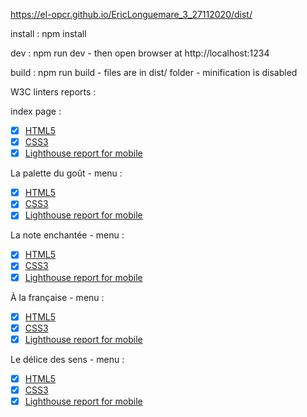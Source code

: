 https://el-opcr.github.io/EricLonguemare_3_27112020/dist/

install : npm install

dev : npm run dev - then open browser at http://localhost:1234

build : npm run build - files are in dist/ folder - minification is disabled

W3C linters reports :

index page :

- [x] [HTML5](https://validator.w3.org/nu/?showsource=yes&showoutline=yes&showimagereport=yes&doc=https%3A%2F%2Fel-opcr.github.io%2FEricLonguemare_3_27112020%2Fdist%2F)
- [x] [CSS3](https://jigsaw.w3.org/css-validator/validator?uri=https://el-opcr.github.io/EricLonguemare_3_27112020/dist/&profile=css3svg&usermedium=all&warning=1&vextwarning=&lang=fr)
- [x] [Lighthouse report for mobile](https://lighthouse-dot-webdotdevsite.appspot.com//lh/html?url=https%3A%2F%2Fel-opcr.github.io%2FEricLonguemare_3_27112020%2Fdist%2Findex.html)

La palette du goût - menu :

- [x] [HTML5](https://validator.w3.org/nu/?showsource=yes&showoutline=yes&showimagereport=yes&doc=https%3A%2F%2Fel-opcr.github.io%2FEricLonguemare_3_27112020%2Fdist%2Fla-palette-du-gout.html)
- [x] [CSS3](https://jigsaw.w3.org/css-validator/validator?uri=https://el-opcr.github.io/EricLonguemare_3_27112020/dist/la-palette-du-gout.html&profile=css3svg&usermedium=all&warning=1&vextwarning=&lang=fr)
- [x] [Lighthouse report for mobile](https://lighthouse-dot-webdotdevsite.appspot.com//lh/html?url=https%3A%2F%2Fel-opcr.github.io%2FEricLonguemare_3_27112020%2Fdist%2Fla-palette-du-gout.html)

La note enchantée - menu :

- [x] [HTML5](https://validator.w3.org/nu/?showsource=yes&showoutline=yes&showimagereport=yes&doc=https%3A%2F%2Fel-opcr.github.io%2FEricLonguemare_3_27112020%2Fdist%2Fla-note-enchantee.html)
- [x] [CSS3](https://jigsaw.w3.org/css-validator/validator?uri=https://el-opcr.github.io/EricLonguemare_3_27112020/dist/la-note-enchantee.html&profile=css3svg&usermedium=all&warning=1&vextwarning=&lang=fr)
- [x] [Lighthouse report for mobile](https://lighthouse-dot-webdotdevsite.appspot.com//lh/html?url=https%3A%2F%2Fel-opcr.github.io%2FEricLonguemare_3_27112020%2Fdist%2Fla-note-enchantee.html)

À la française - menu :

- [x] [HTML5](https://validator.w3.org/nu/?showsource=yes&showoutline=yes&showimagereport=yes&doc=https%3A%2F%2Fel-opcr.github.io%2FEricLonguemare_3_27112020%2Fdist%2Fa-la-francaise.html)
- [x] [CSS3](https://jigsaw.w3.org/css-validator/validator?uri=https://el-opcr.github.io/EricLonguemare_3_27112020/dist/a-la-francaise.html&profile=css3svg&usermedium=all&warning=1&vextwarning=&lang=fr)
- [x] [Lighthouse report for mobile](https://lighthouse-dot-webdotdevsite.appspot.com//lh/html?url=https%3A%2F%2Fel-opcr.github.io%2FEricLonguemare_3_27112020%2Fdist%2Fa-la-francaise.html)

Le délice des sens - menu :

- [x] [HTML5](https://validator.w3.org/nu/?showsource=yes&showoutline=yes&showimagereport=yes&doc=https%3A%2F%2Fel-opcr.github.io%2FEricLonguemare_3_27112020%2Fdist%2Fle-delice-des-sens.html)
- [x] [CSS3](https://jigsaw.w3.org/css-validator/validator?uri=https://el-opcr.github.io/EricLonguemare_3_27112020/dist/le-delice-des-sens.html&profile=css3svg&usermedium=all&warning=1&vextwarning=&lang=fr)
- [x] [Lighthouse report for mobile](https://lighthouse-dot-webdotdevsite.appspot.com//lh/html?url=https%3A%2F%2Fel-opcr.github.io%2FEricLonguemare_3_27112020%2Fdist%2Fle-delice-des-sens.html)